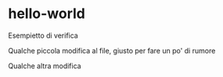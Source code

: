 # hello-world
Esempietto di verifica

Qualche piccola modifica al file, giusto per fare un po' di rumore

Qualche altra modifica

